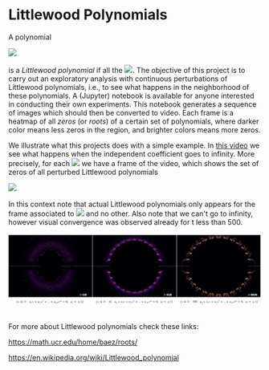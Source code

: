 # Littlewood Polynomials

A polynomial 

<img src="https://render.githubusercontent.com/render/math?math=\hspace{11cm}\displaystyle{p(x) = \sum_{i = 0}^n a_i x^i,}">

is a *Littlewood polynomial* if all the <img src="https://render.githubusercontent.com/render/math?math=a_i = \pm 1">. The objective of this project is to 
carry out an exploratory analysis with continuous perturbations of Littlewood polynomials, i.e., to see what happens in the neighborhood of these polynomials.
A (Jupyter) notebook is available for anyone interested in conducting their own experiments. This notebook generates a sequence of images which should then be 
converted to video. Each frame is a heatmap of all *zeros* (or *roots*) of a certain set of polynomials, where darker color means less zeros in the region, and brighter colors 
means more zeros.

We illustrate what this projects does with a simple example. In [this video](https://www.youtube.com/watch?v=wZZqCccU0wk) we see what happens when the independent 
coefficient goes to infinity. More precisely, for each <img src="https://render.githubusercontent.com/render/math?math=t \in [0, +\infty)"> we have a frame of the 
video, which shows the set of zeros of all perturbed Littlewood polynomials 

<img src="https://render.githubusercontent.com/render/math?math=\hspace{10cm}p(x) = t \cdot a_0 %2B a_1 x %2B a_2 x^2 %2B \ldots %2B a_{14} x^{14}.">

In this context note that actual Littlewood polynomials only appears for the frame associated to <img src="https://render.githubusercontent.com/render/math?math=t = 1"> and no 
other. Also note that we can't go to infinity, however visual convergence was observed already for t less than 500. 

<img src="https://github.com/felipebottega/PolynomialCodes/blob/master/Littlewood%20Polynomials/im_readme.png"><br><br>

For more about Littlewood polynomials check these links:

https://math.ucr.edu/home/baez/roots/

https://en.wikipedia.org/wiki/Littlewood_polynomial
